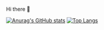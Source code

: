 Hi there 👋

<!--
**seyeop03/seyeop03** is a ✨ _special_ ✨ repository because its `README.md` (this file) appears on your GitHub profile.

Here are some ideas to get you started:

- 🔭 I’m currently working on ...
- 🌱 I’m currently learning ...
- 👯 I’m looking to collaborate on ...
- 🤔 I’m looking for help with ...
- 💬 Ask me about ...
- 📫 How to reach me: ...
- 😄 Pronouns: ...
- ⚡ Fun fact: ...
-->
[![Anurag's GitHub stats](https://github-readme-stats.vercel.app/api?username=seyeop03&hide_border=true&exclude_repo=github-slideshow,Interview_Question_for_Beginner)](https://github.com/anuraghazra/github-readme-stats)
[![Top Langs](https://github-readme-stats.vercel.app/api/top-langs/?username=seyeop03&hide_border=true&exclude_repo=github-slideshow,Interview_Question_for_Beginner)](https://github.com/anuraghazra/github-readme-stats) 
